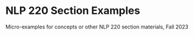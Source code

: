 # NLP 220 Section Examples

Micro-examples for concepts or other NLP 220 section materials, Fall 2023
